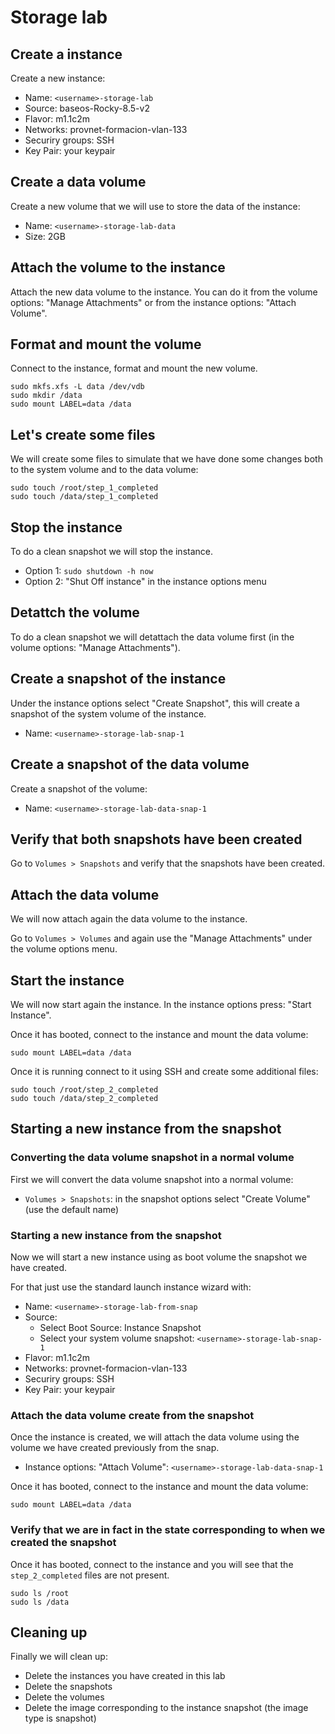 # Storage lab
## Create a instance
Create a new instance:
- Name: `<username>-storage-lab`
- Source: baseos-Rocky-8.5-v2
- Flavor: m1.1c2m
- Networks: provnet-formacion-vlan-133
- Securiry groups: SSH
- Key Pair: your keypair

## Create a data volume
Create a new volume that we will use to store the data of the instance:
- Name: `<username>-storage-lab-data`
- Size: 2GB

## Attach the volume to the instance
Attach the new data volume to the instance. You can do it from the volume options: "Manage Attachments" or from the instance options: "Attach Volume".

## Format and mount the volume
Connect to the instance, format and mount the new volume.

```
sudo mkfs.xfs -L data /dev/vdb
sudo mkdir /data
sudo mount LABEL=data /data
```

## Let's create some files
We will create some files to simulate that we have done some changes both to the system volume and to the data volume:
```
sudo touch /root/step_1_completed
sudo touch /data/step_1_completed
```

## Stop the instance
To do a clean snapshot we will stop the instance.
- Option 1: `sudo shutdown -h now`
- Option 2: "Shut Off instance" in the instance options menu

## Detattch the volume
To do a clean snapshot we will detattach the data volume first (in the volume options: "Manage Attachments").

## Create a snapshot of the instance
Under the instance options select "Create Snapshot", this will create a snapshot of the system volume of the instance.
- Name: `<username>-storage-lab-snap-1`

## Create a snapshot of the data volume
Create a snapshot of the volume:
- Name: `<username>-storage-lab-data-snap-1`

## Verify that both snapshots have been created
Go to `Volumes > Snapshots` and verify that the snapshots have been created.

## Attach the data volume
We will now attach again the data volume to the instance.

Go to `Volumes > Volumes` and again use the "Manage Attachments" under the volume options menu.

## Start the instance
We will now start again the instance. In the instance options press: "Start Instance".

Once it has booted, connect to the instance and mount the data volume:
```
sudo mount LABEL=data /data
```

Once it is running connect to it using SSH and create some additional files:
```
sudo touch /root/step_2_completed
sudo touch /data/step_2_completed
```

## Starting a new instance from the snapshot
### Converting the data volume snapshot in a normal volume
First we will convert the data volume snapshot into a normal volume:
- `Volumes > Snapshots`: in the snapshot options select "Create Volume" (use the default name)

### Starting a new instance from the snapshot
Now we will start a new instance using as boot volume the snapshot we have created.

For that just use the standard launch instance wizard with:
- Name: `<username>-storage-lab-from-snap`
- Source:
  - Select Boot Source: Instance Snapshot
  - Select your system volume snapshot: `<username>-storage-lab-snap-1`
- Flavor: m1.1c2m
- Networks: provnet-formacion-vlan-133
- Securiry groups: SSH
- Key Pair: your keypair

### Attach the data volume create from the snapshot
Once the instance is created, we will attach the data volume using the volume we have created previously from the snap.
- Instance options: "Attach Volume": `<username>-storage-lab-data-snap-1`

Once it has booted, connect to the instance and mount the data volume:
```
sudo mount LABEL=data /data
```

### Verify that we are in fact in the state corresponding to when we created the snapshot
Once it has booted, connect to the instance and you will see that the `step_2_completed` files are not present.
```
sudo ls /root
sudo ls /data
```

## Cleaning up
Finally we will clean up:
- Delete the instances you have created in this lab
- Delete the snapshots
- Delete the volumes
- Delete the image corresponding to the instance snapshot (the image type is snapshot)
